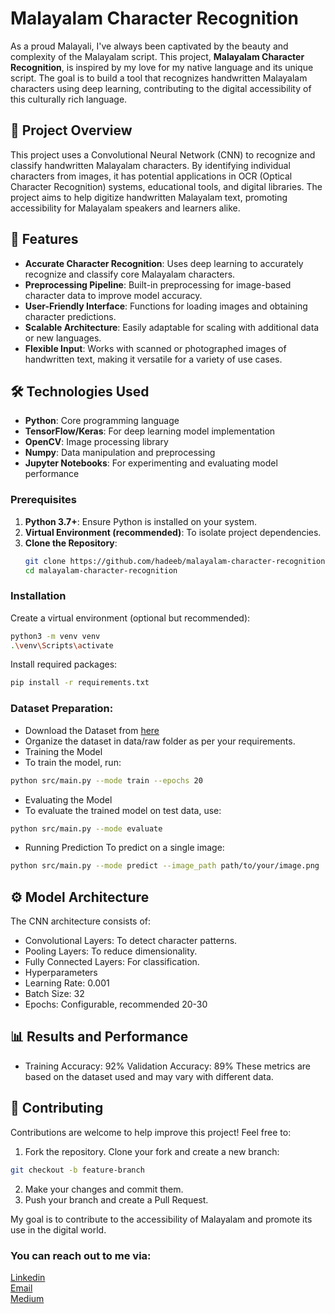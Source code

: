 # Malayalam Character Recognition

As a proud Malayali, I've always been captivated by the beauty and complexity of the Malayalam script. This project, **Malayalam Character Recognition**, is inspired by my love for my native language and its unique script. The goal is to build a tool that recognizes handwritten Malayalam characters using deep learning, contributing to the digital accessibility of this culturally rich language.

## 🌟 Project Overview

This project uses a Convolutional Neural Network (CNN) to recognize and classify handwritten Malayalam characters. By identifying individual characters from images, it has potential applications in OCR (Optical Character Recognition) systems, educational tools, and digital libraries. The project aims to help digitize handwritten Malayalam text, promoting accessibility for Malayalam speakers and learners alike.

## 🚀 Features

- **Accurate Character Recognition**: Uses deep learning to accurately recognize and classify core Malayalam characters.
- **Preprocessing Pipeline**: Built-in preprocessing for image-based character data to improve model accuracy.
- **User-Friendly Interface**: Functions for loading images and obtaining character predictions.
- **Scalable Architecture**: Easily adaptable for scaling with additional data or new languages.
- **Flexible Input**: Works with scanned or photographed images of handwritten text, making it versatile for a variety of use cases.

## 🛠️ Technologies Used

- **Python**: Core programming language
- **TensorFlow/Keras**: For deep learning model implementation
- **OpenCV**: Image processing library
- **Numpy**: Data manipulation and preprocessing
- **Jupyter Notebooks**: For experimenting and evaluating model performance

### Prerequisites

1. **Python 3.7+**: Ensure Python is installed on your system.
2. **Virtual Environment (recommended)**: To isolate project dependencies.
3. **Clone the Repository**:
   ```bash
   git clone https://github.com/hadeeb/malayalam-character-recognition.git
   cd malayalam-character-recognition
   ```
### Installation
Create a virtual environment (optional but recommended):

```bash
python3 -m venv venv
.\venv\Scripts\activate
```  
Install required packages:

```bash
pip install -r requirements.txt
```

### Dataset Preparation:

- Download the Dataset from [here](https://drive.google.com/file/d/1WjZnnmmfjv7-N-WakhJdLoDhiHEi5dOb/view)
- Organize the dataset in data/raw folder as per your requirements.
- Training the Model
- To train the model, run:

```bash
python src/main.py --mode train --epochs 20
```
- Evaluating the Model
- To evaluate the trained model on test data, use:
```bash
python src/main.py --mode evaluate
```
- Running Prediction
To predict on a single image:
```bash
python src/main.py --mode predict --image_path path/to/your/image.png
```

## ⚙️ Model Architecture
The CNN architecture consists of:

- Convolutional Layers: To detect character patterns.
- Pooling Layers: To reduce dimensionality.
- Fully Connected Layers: For classification.
- Hyperparameters
- Learning Rate: 0.001
- Batch Size: 32
- Epochs: Configurable, recommended 20-30

## 📊 Results and Performance
- Training Accuracy: 92%
Validation Accuracy: 89%
These metrics are based on the dataset used and may vary with different data.

## 🤝 Contributing
Contributions are welcome to help improve this project! Feel free to:

1. Fork the repository.
   Clone your fork and create a new branch:
```bash
git checkout -b feature-branch
```
2. Make your changes and commit them.
3. Push your branch and create a Pull Request.

My goal is to contribute to the accessibility of Malayalam and promote its use in the digital world.

### You can reach out to me via:
[Linkedin](https://www.linkedin.com/in/cyriac-john-5b7844216/)<br>
[Email](yohncyriac2002@gmail.com)<br>
[Medium](https://www.medium.com/@cyriacjohn)

